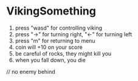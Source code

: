 # VikingSomething
1. press "wasd" for controlling viking
2. press "->" for turning right, "<-" for turning left
3. press "m" for returning to menu
4. coin will +10 on your score
5. be careful of rocks, they might kill you
6. when you fall down, you die

// no enemy behind
